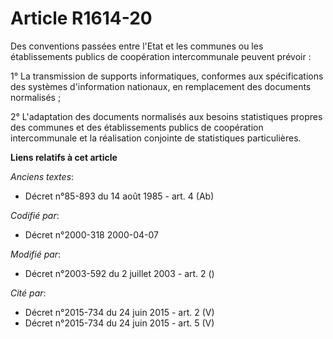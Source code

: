 # Article R1614-20

Des conventions passées entre l'Etat et les communes ou les établissements publics de coopération intercommunale peuvent
prévoir :

1° La transmission de supports informatiques, conformes aux spécifications des systèmes d'information nationaux, en
remplacement des documents normalisés ;

2° L'adaptation des documents normalisés aux besoins statistiques propres des communes et des établissements publics de
coopération intercommunale et la réalisation conjointe de statistiques particulières.

**Liens relatifs à cet article**

_Anciens textes_:

  - Décret n°85-893 du 14 août 1985 - art. 4 (Ab)

_Codifié par_:

  - Décret n°2000-318 2000-04-07

_Modifié par_:

  - Décret n°2003-592 du 2 juillet 2003 - art. 2 ()

_Cité par_:

  - Décret n°2015-734 du 24 juin 2015 - art. 2 (V)
  - Décret n°2015-734 du 24 juin 2015 - art. 5 (V)
